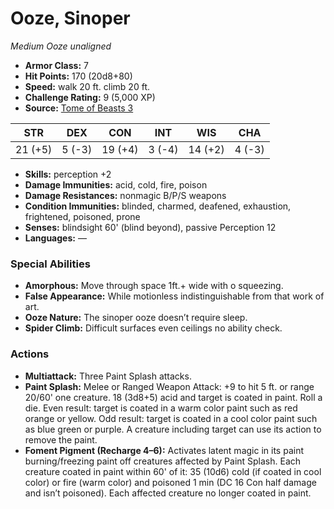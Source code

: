 # Ooze, Sinoper

*Medium* *Ooze* *unaligned*

- **Armor Class:** 7
- **Hit Points:** 170 (20d8+80)
- **Speed:** walk 20 ft. climb 20 ft.
- **Challenge Rating:** 9 (5,000 XP)
- **Source:** [Tome of Beasts 3](https://koboldpress.com/kpstore/product/tome-of-beasts-2-for-5th-edition/)

| STR | DEX | CON | INT | WIS | CHA |
| --- | --- | --- | --- | --- | --- |
| 21 (+5) | 5 (-3) | 19 (+4) | 3 (-4) | 14 (+2) | 4 (-3) |

- **Skills:** perception +2
- **Damage Immunities:** acid, cold, fire, poison
- **Damage Resistances:** nonmagic B/P/S weapons
- **Condition Immunities:** blinded, charmed, deafened, exhaustion, frightened, poisoned, prone
- **Senses:** blindsight 60' (blind beyond), passive Perception 12
- **Languages:** —
### Special Abilities
- **Amorphous:** Move through space 1ft.+ wide with o squeezing.
- **False Appearance:** While motionless indistinguishable from that work of art.
- **Ooze Nature:** The sinoper ooze doesn’t require sleep.
- **Spider Climb:** Difficult surfaces even ceilings no ability check.
### Actions
- **Multiattack:** Three Paint Splash attacks.
- **Paint Splash:** Melee or Ranged Weapon Attack: +9 to hit 5 ft. or range 20/60' one creature. 18 (3d8+5) acid and target is coated in paint. Roll a die. Even result: target is coated in a warm color paint such as red orange or yellow. Odd result: target is coated in a cool color paint such as blue green or purple. A creature including target can use its action to remove the paint.
- **Foment Pigment (Recharge 4–6):** Activates latent magic in its paint burning/freezing paint off creatures affected by Paint Splash. Each creature coated in paint within 60' of it: 35 (10d6) cold (if coated in cool color) or fire (warm color) and poisoned 1 min (DC 16 Con half damage and isn’t poisoned). Each affected creature no longer coated in paint.
